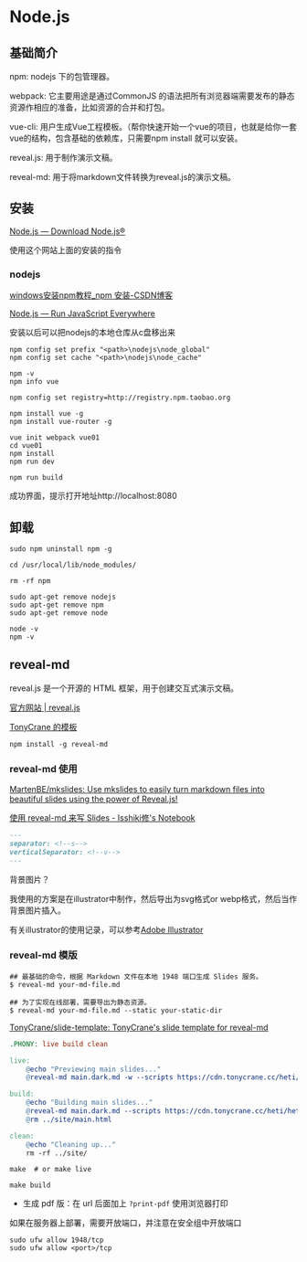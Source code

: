 # Node.js

## 基础简介
npm:  nodejs 下的包管理器。

webpack: 它主要用途是通过CommonJS 的语法把所有浏览器端需要发布的静态资源作相应的准备，比如资源的合并和打包。

vue-cli: 用户生成Vue工程模板。（帮你快速开始一个vue的项目，也就是给你一套vue的结构，包含基础的依赖库，只需要npm install 就可以安装。

reveal.js: 用于制作演示文稿。

reveal-md: 用于将markdown文件转换为reveal.js的演示文稿。


## 安装

[Node.js — Download Node.js®](https://nodejs.org/en/download)

使用这个网站上面的安装的指令


### nodejs
[windows安装npm教程\_npm 安装-CSDN博客](https://blog.csdn.net/zhouyan8603/article/details/109039732)



[Node.js — Run JavaScript Everywhere](https://nodejs.org/en/)

安装以后可以把nodejs的本地仓库从c盘移出来

```shell
npm config set prefix "<path>\nodejs\node_global"
npm config set cache "<path>\nodejs\node_cache"
```


```shell title="cmd验证安装"
npm -v
npm info vue
```

```shell title="配置镜像站点"
npm config set registry=http://registry.npm.taobao.org 
```

```
npm install vue -g
npm install vue-router -g
```

```shell title="创建vue工程"
vue init webpack vue01
cd vue01
npm install
npm run dev

npm run build
```

成功界面，提示打开地址http://localhost:8080

## 卸载

```
sudo npm uninstall npm -g
```

```shell
cd /usr/local/lib/node_modules/

rm -rf npm
```

```shell
sudo apt-get remove nodejs
sudo apt-get remove npm
sudo apt-get remove node
```

```shell
node -v
npm -v 
```

## reveal-md
reveal.js 是一个开源的 HTML 框架，用于创建交互式演示文稿。

[官方网站 | reveal.js](https://revealjs.com/)

[TonyCrane 的模板](https://github.com/TonyCrane/slide-template?tab=readme-ov-file)


```shell
npm install -g reveal-md
```

### reveal-md 使用

[MartenBE/mkslides: Use mkslides to easily turn markdown files into beautiful slides using the power of Reveal.js!](https://github.com/MartenBE/mkslides)

[使用 reveal-md 来写 Slides - Isshiki修's Notebook](https://note.isshikih.top/others/reveal-md2Slides/)



```markdown
---
separator: <!--s-->
verticalSeparator: <!--v-->
---
```

背景图片？

我使用的方案是在illustrator中制作，然后导出为svg格式or webp格式，然后当作背景图片插入。

有关illustrator的使用记录，可以参考[Adobe Illustrator](../Software/AdobeIllustrator.md)


### reveal-md 模版

```shell
## 最基础的命令，根据 Markdown 文件在本地 1948 端口生成 Slides 服务。
$ reveal-md your-md-file.md

## 为了实现在线部署，需要导出为静态资源。
$ reveal-md your-md-file.md --static your-static-dir
```


[TonyCrane/slide-template: TonyCrane's slide template for reveal-md](https://github.com/TonyCrane/slide-template)


```makefile title="makefile"
.PHONY: live build clean

live:
	@echo "Previewing main slides..."
	@reveal-md main.dark.md -w --scripts https://cdn.tonycrane.cc/heti/heti.js,./utils/heti_worker.js,https://cdn.jsdelivr.net/npm/mermaid/dist/mermaid.min.js --template ./utils/template.html || true

build:
	@echo "Building main slides..."
	@reveal-md main.dark.md --scripts https://cdn.tonycrane.cc/heti/heti.js,https://cdnjs.cloudflare.com/ajax/libs/mathjax/3.2.2/es5/latest.min.js,./utils/heti_worker.js --template ./utils/template.html --static ../site --assets-dir assets 
	@rm ../site/main.html

clean:
	@echo "Cleaning up..."
	rm -rf ../site/
```


```shell title="开启本地实时预览"
make  # or make live
```

```shell title="构建静态文件"
make build
```


- 生成 pdf 版：在 url 后面加上 `?print-pdf` 使用浏览器打印

如果在服务器上部署，需要开放端口，并注意在安全组中开放端口

```shell title="临时开放端口"
sudo ufw allow 1948/tcp
sudo ufw allow <port>/tcp
```


